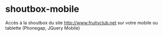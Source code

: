 shoutbox-mobile
===============

Accès à la shoutbox du site http://www.fruityclub.net sur votre mobile ou tablette (Phonegap, JQuery Mobile)

